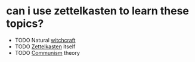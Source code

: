 # can i use zettelkasten to learn these topics?

- TODO Natural [witchcraft]
- TODO [Zettelkasten] itself
- TODO [Communism] theory

[witchcraft]: <https://github.com/cherryramatisdev/zet/search?q=witchcraft>
[zettelkasten]: <https://github.com/cherryramatisdev/zet/search?q=zettelkasten>
[communism]: <https://github.com/cherryramatisdev/zet/search?q=communism>
